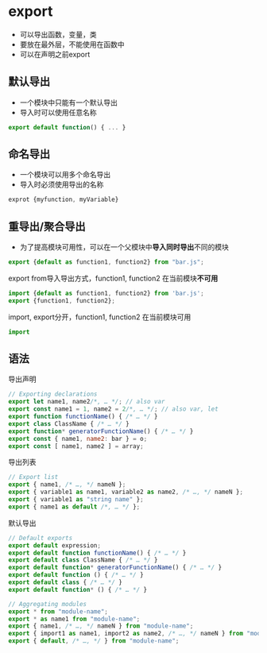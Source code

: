 # export

- 可以导出函数，变量，类
- 要放在最外层，不能使用在函数中
- 可以在声明之前export

## 默认导出

- 一个模块中只能有一个默认导出
- 导入时可以使用任意名称

```javascript
export default function() { ... }
```

## 命名导出

- 一个模块可以用多个命名导出
- 导入时必须使用导出的名称

```javascript
exprot {myfunction, myVariable}
```

## 重导出/聚合导出

- 为了提高模块可用性，可以在一个父模块中**导入同时导出**不同的模块


```javascript
export {default as function1, function2} from "bar.js";
```

export from导入导出方式，function1, function2 在当前模块**不可用**


```javascript
import {default as function1, function2} from 'bar.js';
export {function1, function2};
```

import, export分开，function1, function2 在当前模块可用

```javascript
import 
```

## 语法

导出声明

```javascript
// Exporting declarations
export let name1, name2/*, … */; // also var
export const name1 = 1, name2 = 2/*, … */; // also var, let
export function functionName() { /* … */ }
export class ClassName { /* … */ }
export function* generatorFunctionName() { /* … */ }
export const { name1, name2: bar } = o;
export const [ name1, name2 ] = array;
```
导出列表

```javascript
// Export list
export { name1, /* …, */ nameN };
export { variable1 as name1, variable2 as name2, /* …, */ nameN };
export { variable1 as "string name" };
export { name1 as default /*, … */ };
```
默认导出

```javascript
// Default exports
export default expression;
export default function functionName() { /* … */ }
export default class ClassName { /* … */ }
export default function* generatorFunctionName() { /* … */ }
export default function () { /* … */ }
export default class { /* … */ }
export default function* () { /* … */ }
```


```javascript
// Aggregating modules
export * from "module-name";
export * as name1 from "module-name";
export { name1, /* …, */ nameN } from "module-name";
export { import1 as name1, import2 as name2, /* …, */ nameN } from "module-name";
export { default, /* …, */ } from "module-name";
```
